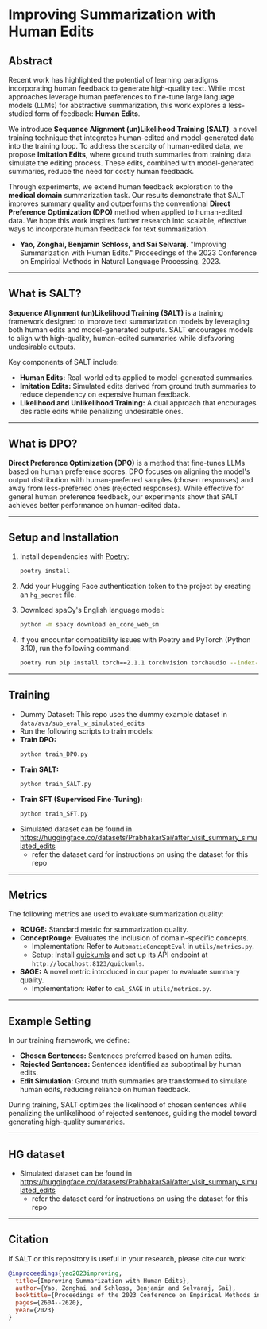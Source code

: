 # Improving Summarization with Human Edits

## Abstract
Recent work has highlighted the potential of learning paradigms incorporating human feedback to generate high-quality text. While most approaches leverage human preferences to fine-tune large language models (LLMs) for abstractive summarization, this work explores a less-studied form of feedback: **Human Edits**. 

We introduce **Sequence Alignment (un)Likelihood Training (SALT)**, a novel training technique that integrates human-edited and model-generated data into the training loop. To address the scarcity of human-edited data, we propose **Imitation Edits**, where ground truth summaries from training data simulate the editing process. These edits, combined with model-generated summaries, reduce the need for costly human feedback.

Through experiments, we extend human feedback exploration to the **medical domain** summarization task. Our results demonstrate that SALT improves summary quality and outperforms the conventional **Direct Preference Optimization (DPO)** method when applied to human-edited data. We hope this work inspires further research into scalable, effective ways to incorporate human feedback for text summarization.

- **Yao, Zonghai, Benjamin Schloss, and Sai Selvaraj.** "Improving Summarization with Human Edits." Proceedings of the 2023 Conference on Empirical Methods in Natural Language Processing. 2023.

---

## What is SALT?
**Sequence Alignment (un)Likelihood Training (SALT)** is a training framework designed to improve text summarization models by leveraging both human edits and model-generated outputs. SALT encourages models to align with high-quality, human-edited summaries while disfavoring undesirable outputs.

Key components of SALT include:
- **Human Edits:** Real-world edits applied to model-generated summaries.
- **Imitation Edits:** Simulated edits derived from ground truth summaries to reduce dependency on expensive human feedback.
- **Likelihood and Unlikelihood Training:** A dual approach that encourages desirable edits while penalizing undesirable ones.

---

## What is DPO?
**Direct Preference Optimization (DPO)** is a method that fine-tunes LLMs based on human preference scores. DPO focuses on aligning the model's output distribution with human-preferred samples (chosen responses) and away from less-preferred ones (rejected responses). While effective for general human preference feedback, our experiments show that SALT achieves better performance on human-edited data.

---

## Setup and Installation

1. Install dependencies with [Poetry](https://python-poetry.org/):
   ```bash
   poetry install
   ```

2. Add your Hugging Face authentication token to the project by creating an `hg_secret` file.

3. Download spaCy's English language model:
   ```bash
   python -m spacy download en_core_web_sm
   ```

4. If you encounter compatibility issues with Poetry and PyTorch (Python 3.10), run the following command:
   ```bash
   poetry run pip install torch==2.1.1 torchvision torchaudio --index-url https://download.pytorch.org/whl/cu121
   ```

---

## Training

- Dummy Dataset: This repo uses the dummy example dataset in `data/avs/sub_eval_w_simulated_edits`
- Run the following scripts to train models:
- **Train DPO:**
  ```bash
  python train_DPO.py
  ```
- **Train SALT:**
  ```bash
  python train_SALT.py
  ```
- **Train SFT (Supervised Fine-Tuning):**
  ```bash
  python train_SFT.py
  ```
- Simulated dataset can be found in https://huggingface.co/datasets/PrabhakarSai/after_visit_summary_simulated_edits
    - refer the dataset card for instructions on using the dataset for this repo

---

## Metrics
The following metrics are used to evaluate summarization quality:

- **ROUGE:** Standard metric for summarization quality.
- **ConceptRouge:** Evaluates the inclusion of domain-specific concepts. 
  - Implementation: Refer to `AutomaticConceptEval` in `utils/metrics.py`.
  - Setup: Install [quickumls](https://pypi.org/project/medspacy-quickumls/) and set up its API endpoint at `http://localhost:8123/quickumls`.
- **SAGE:** A novel metric introduced in our paper to evaluate summary quality.
  - Implementation: Refer to `cal_SAGE` in `utils/metrics.py`.

---

## Example Setting
In our training framework, we define:
- **Chosen Sentences:** Sentences preferred based on human edits.
- **Rejected Sentences:** Sentences identified as suboptimal by human edits.
- **Edit Simulation:** Ground truth summaries are transformed to simulate human edits, reducing reliance on human feedback.

During training, SALT optimizes the likelihood of chosen sentences while penalizing the unlikelihood of rejected sentences, guiding the model toward generating high-quality summaries.

---
## HG dataset
- Simulated dataset can be found in https://huggingface.co/datasets/PrabhakarSai/after_visit_summary_simulated_edits
    - refer the dataset card for instructions on using the dataset for this repo

---

## Citation
If SALT or this repository is useful in your research, please cite our work:

```bibtex
@inproceedings{yao2023improving,
  title={Improving Summarization with Human Edits},
  author={Yao, Zonghai and Schloss, Benjamin and Selvaraj, Sai},
  booktitle={Proceedings of the 2023 Conference on Empirical Methods in Natural Language Processing},
  pages={2604--2620},
  year={2023}
}
